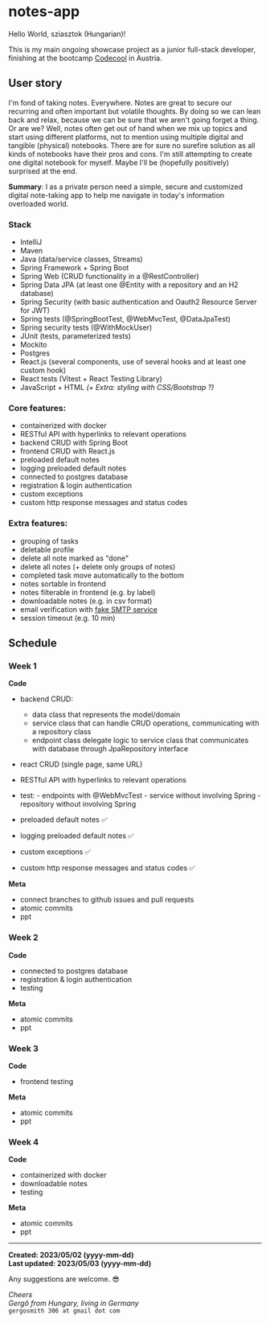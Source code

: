 # notes-app

Hello World, sziasztok (Hungarian)!

This is my main ongoing showcase project as a junior full-stack developer, finishing at the bootcamp [Codecool](https://codecool.com/at/) in Austria.

## User story ##
I'm fond of taking notes. Everywhere. Notes are great to secure our recurring and often important but volatile thoughts. By doing so we can lean back and relax, because we can be sure that we aren't going forget a thing. Or are we? Well, notes often get out of hand when we mix up topics and start using different platforms, not to mention using multiple digital and tangible (physical) notebooks. There are for sure no surefire solution as all kinds of notebooks have their pros and cons. I'm still attempting to create one digital notebook for myself. Maybe I'll be (hopefully positively) surprised at the end. 

**Summary**: I as a private person need a simple, secure and customized digital note-taking app to help me navigate in today's information overloaded world.

### Stack ###
- IntelliJ
- Maven
- Java (data/service classes, Streams)
- Spring Framework + Spring Boot
- Spring Web (CRUD functionality in a @RestController)
- Spring Data JPA (at least one @Entity with a repository and an H2 database)
- Spring Security (with basic authentication and Oauth2 Resource  Server for JWT)
- Spring tests (@SpringBootTest, @WebMvcTest, @DataJpaTest)
- Spring security tests (@WithMockUser)
- JUnit (tests, parameterized tests)
- Mockito
- Postgres
- React.js (several components, use of several hooks and at least one custom hook)
- React tests (Vitest + React Testing Library)
- JavaScript + HTML _(+ Extra: styling with CSS/Bootstrap ?)_

### Core features: ###
- containerized with docker
- RESTful API with hyperlinks to relevant operations
- backend CRUD with Spring Boot
- frontend CRUD with React.js
- preloaded default notes
- logging preloaded default notes
- connected to postgres database
- registration & login authentication
- custom exceptions
- custom http response messages and status codes

### Extra features: ###
- grouping of tasks
- deletable profile
- delete all note marked as "done"
- delete all notes (+ delete only groups of notes)
- completed task move automatically to the bottom
- notes sortable in frontend
- notes filterable in frontend (e.g. by label)
- downloadable notes (e.g. in csv format)
- email verification with [fake SMTP service](https://ethereal.email/)
- session timeout (e.g. 10 min)

## Schedule ##

### Week 1 ###

**Code**
- backend CRUD: 
    - data class that represents the model/domain
    - service class that can handle CRUD operations, communicating with a repository class
    - endpoint class delegate logic to service class that communicates with database through JpaRepository interface
- react CRUD (single page, same URL)
- RESTful API with hyperlinks to relevant operations
- test: - endpoints with @WebMvcTest
        - service without involving Spring
        - repository without involving Spring

- preloaded default notes ✅
- logging preloaded default notes ✅
- custom exceptions ✅
- custom http response messages and status codes ✅

**Meta**
- connect branches to github issues and pull requests
- atomic commits
- ppt

### Week 2 ###

**Code**
- connected to postgres database
- registration & login authentication
- testing

**Meta**
- atomic commits
- ppt

### Week 3 ###

**Code**
- frontend testing

**Meta**
- atomic commits
- ppt

### Week 4 ###

**Code**
- containerized with docker
- downloadable notes
- testing

**Meta**
- atomic commits
- ppt

---

**Created: 2023/05/02 (yyyy-mm-dd) <br />
Last updated: 2023/05/03 (yyyy-mm-dd)**

Any suggestions are welcome. 😎

_Cheers <br />
Gergő from Hungary, living in Germany_<br />
`gergosmith 306 at gmail dot com`
